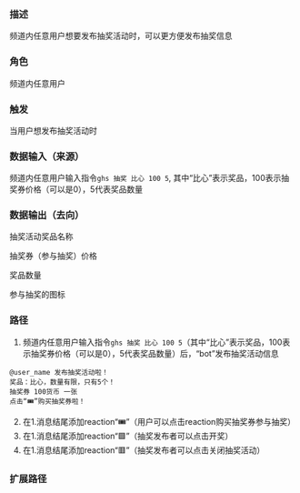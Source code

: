 ### 描述

频道内任意用户想要发布抽奖活动时，可以更方便发布抽奖信息

### 角色

频道内任意用户

### 触发

当用户想发布抽奖活动时

### 数据输入（来源）

频道内任意用户输入指令```ghs 抽奖 比心 100 5```, 其中“比心”表示奖品，100表示抽奖券价格（可以是0），5代表奖品数量

### 数据输出（去向）

抽奖活动奖品名称

抽奖券（参与抽奖）价格

奖品数量

参与抽奖的图标

### 路径

1. 频道内任意用户输入指令```ghs 抽奖 比心 100 5```（其中“比心”表示奖品，100表示抽奖券价格（可以是0），5代表奖品数量）后，“bot”发布抽奖活动信息
```
@user_name 发布抽奖活动啦！
奖品：比心，数量有限，只有5个！
抽奖券 100货币 一张
点击“🎟️”购买抽奖券啦！
```
2. 在1.消息结尾添加reaction“🎟️”（用户可以点击reaction购买抽奖券参与抽奖）
3. 在1.消息结尾添加reaction“🟩”（抽奖发布者可以点击开奖）
4. 在1.消息结尾添加reaction“🟥”（抽奖发布者可以点击关闭抽奖活动）

### 扩展路径

